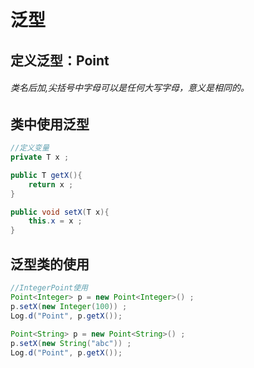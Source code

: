 # 泛型

## 定义泛型：Point<T>
###### 类名后加<T>,尖括号中字母可以是任何大写字母，意义是相同的。

## 类中使用泛型
```java
//定义变量
private T x ; 

public T getX(){ 
    return x ;  
}  

public void setX(T x){  
    this.x = x ;  
} 
```

## 泛型类的使用
```java
//IntegerPoint使用
Point<Integer> p = new Point<Integer>() ; 
p.setX(new Integer(100)) ; 
Log.d("Point", p.getX());  
 
Point<String> p = new Point<String>() ; 
p.setX(new String("abc")) ; 
Log.d("Point", p.getX()); 
```
